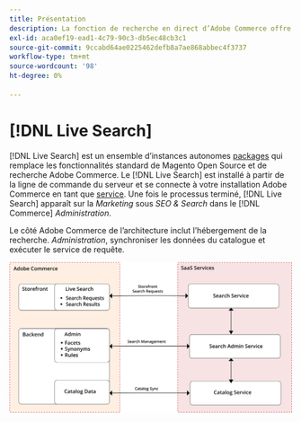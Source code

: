 ```yaml
---
title: Présentation
description: La fonction de recherche en direct d’Adobe Commerce offre une expérience de recherche rapide, super pertinente et intuitive.
exl-id: aca0ef19-ead1-4c79-90c3-db5ec48cb3c1
source-git-commit: 9ccabd64ae0225462defb8a7ae868abbec4f3737
workflow-type: tm+mt
source-wordcount: '98'
ht-degree: 0%

---
```


# [!DNL Live Search]

[!DNL Live Search] est un ensemble d’instances autonomes [packages](#live-search-packages) qui remplace les fonctionnalités standard de Magento Open Source et de recherche Adobe Commerce. Le [!DNL Live Search] est installé à partir de la ligne de commande du serveur et se connecte à votre installation Adobe Commerce en tant que [service](https://docs.magento.com/user-guide/system/saas.html). Une fois le processus terminé, [!DNL Live Search] apparaît sur la *Marketing* sous *SEO &amp; Search* dans le [!DNL Commerce] *Administration*.

Le côté Adobe Commerce de l’architecture inclut l’hébergement de la recherche. *Administration*, synchroniser les données du catalogue et exécuter le service de requête.

![Schéma de l’architecture de la recherche en direct](assets/architecture-diagram.svg)
